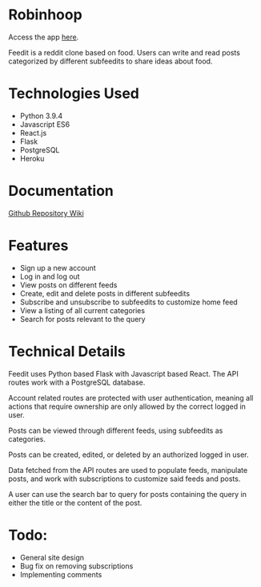 # Robinhoop


Access the app [here](https://feedit-project.herokuapp.com/).


Feedit is a reddit clone based on food. Users can write and read posts categorized by different subfeedits to share ideas about food.


# Technologies Used


* Python 3.9.4
* Javascript ES6
* React.js
* Flask
* PostgreSQL
* Heroku


# Documentation


[Github Repository Wiki](https://github.com/nathan-mac/Feedit/wiki)


# Features


* Sign up a new account
* Log in and log out
* View posts on different feeds
* Create, edit and delete posts in different subfeedits
* Subscribe and unsubscribe to subfeedits to customize home feed
* View a listing of all current categories
* Search for posts relevant to the query


# Technical Details
Feedit uses Python based Flask with Javascript based React. The API routes work with a PostgreSQL database.

Account related routes are protected with user authentication, meaning all actions that require ownership are only allowed by the correct logged in user.

Posts can be viewed through different feeds, using subfeedits as categories.

Posts can be created, edited, or deleted by an authorized logged in user.

Data fetched from the API routes are used to populate feeds, manipulate posts, and work with subscriptions to customize said feeds and posts.

A user can use the search bar to query for posts containing the query in either the title or the content of the post.


# Todo:


* General site design
* Bug fix on removing subscriptions
* Implementing comments
